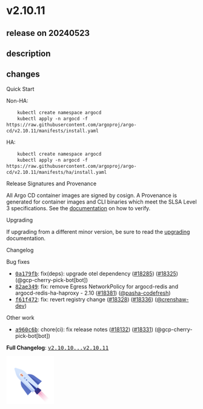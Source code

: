 # v2.10.11

## release on 20240523

## description

## changes

Quick Start

Non-HA:

        kubectl create namespace argocd
        kubectl apply -n argocd -f https://raw.githubusercontent.com/argoproj/argo-cd/v2.10.11/manifests/install.yaml

HA:

        kubectl create namespace argocd
        kubectl apply -n argocd -f https://raw.githubusercontent.com/argoproj/argo-cd/v2.10.11/manifests/ha/install.yaml

Release Signatures and Provenance

All Argo CD container images are signed by cosign. A Provenance is generated for container images and CLI binaries which meet the SLSA Level 3 specifications. See the <a href="https://argo-cd.readthedocs.io/en/stable/operator-manual/signed-release-assets" rel="nofollow">documentation</a> on how to verify.

Upgrading

If upgrading from a different minor version, be sure to read the <a href="https://argo-cd.readthedocs.io/en/stable/operator-manual/upgrading/overview/" rel="nofollow">upgrading</a> documentation.

Changelog

Bug fixes

* <a class="commit-link" data-hovercard-type="commit" data-hovercard-url="https://github.com/argoproj/argo-cd/commit/0a179fb98ed5d46796c02c42972a9f2e9b3fd079/hovercard" href="https://github.com/argoproj/argo-cd/commit/0a179fb98ed5d46796c02c42972a9f2e9b3fd079"><tt>0a179fb</tt></a>: fix(deps): upgrade otel dependency (<a class="issue-link js-issue-link" data-error-text="Failed to load title" data-id="2305244212" data-permission-text="Title is private" data-url="https://github.com/argoproj/argo-cd/issues/18285" data-hovercard-type="pull_request" data-hovercard-url="/argoproj/argo-cd/pull/18285/hovercard" href="https://github.com/argoproj/argo-cd/pull/18285">#18285</a>) (<a class="issue-link js-issue-link" data-error-text="Failed to load title" data-id="2308598040" data-permission-text="Title is private" data-url="https://github.com/argoproj/argo-cd/issues/18325" data-hovercard-type="pull_request" data-hovercard-url="/argoproj/argo-cd/pull/18325/hovercard" href="https://github.com/argoproj/argo-cd/pull/18325">#18325</a>) (@gcp-cherry-pick-bot[bot])
* <a class="commit-link" data-hovercard-type="commit" data-hovercard-url="https://github.com/argoproj/argo-cd/commit/82ae3499293246a1bd6ebc2671f21c0e3862acde/hovercard" href="https://github.com/argoproj/argo-cd/commit/82ae3499293246a1bd6ebc2671f21c0e3862acde"><tt>82ae349</tt></a>: fix: remove Egress NetworkPolicy for argocd-redis and argocd-redis-ha-haproxy - 2.10 (<a class="issue-link js-issue-link" data-error-text="Failed to load title" data-id="2312646364" data-permission-text="Title is private" data-url="https://github.com/argoproj/argo-cd/issues/18381" data-hovercard-type="pull_request" data-hovercard-url="/argoproj/argo-cd/pull/18381/hovercard" href="https://github.com/argoproj/argo-cd/pull/18381">#18381</a>) (<a class="user-mention notranslate" data-hovercard-type="user" data-hovercard-url="/users/pasha-codefresh/hovercard" data-octo-click="hovercard-link-click" data-octo-dimensions="link_type:self" href="https://github.com/pasha-codefresh">@pasha-codefresh</a>)
* <a class="commit-link" data-hovercard-type="commit" data-hovercard-url="https://github.com/argoproj/argo-cd/commit/f61f47264f2f39da4aad5459c660032112ee78de/hovercard" href="https://github.com/argoproj/argo-cd/commit/f61f47264f2f39da4aad5459c660032112ee78de"><tt>f61f472</tt></a>: fix: revert registry change (<a class="issue-link js-issue-link" data-error-text="Failed to load title" data-id="2308696363" data-permission-text="Title is private" data-url="https://github.com/argoproj/argo-cd/issues/18328" data-hovercard-type="pull_request" data-hovercard-url="/argoproj/argo-cd/pull/18328/hovercard" href="https://github.com/argoproj/argo-cd/pull/18328">#18328</a>) (<a class="issue-link js-issue-link" data-error-text="Failed to load title" data-id="2308818411" data-permission-text="Title is private" data-url="https://github.com/argoproj/argo-cd/issues/18336" data-hovercard-type="pull_request" data-hovercard-url="/argoproj/argo-cd/pull/18336/hovercard" href="https://github.com/argoproj/argo-cd/pull/18336">#18336</a>) (<a class="user-mention notranslate" data-hovercard-type="user" data-hovercard-url="/users/crenshaw-dev/hovercard" data-octo-click="hovercard-link-click" data-octo-dimensions="link_type:self" href="https://github.com/crenshaw-dev">@crenshaw-dev</a>)

Other work

* <a class="commit-link" data-hovercard-type="commit" data-hovercard-url="https://github.com/argoproj/argo-cd/commit/a960c6be07907142621e268a45b05f37216f81c4/hovercard" href="https://github.com/argoproj/argo-cd/commit/a960c6be07907142621e268a45b05f37216f81c4"><tt>a960c6b</tt></a>: chore(ci): fix release notes (<a class="issue-link js-issue-link" data-error-text="Failed to load title" data-id="2286526688" data-permission-text="Title is private" data-url="https://github.com/argoproj/argo-cd/issues/18132" data-hovercard-type="pull_request" data-hovercard-url="/argoproj/argo-cd/pull/18132/hovercard" href="https://github.com/argoproj/argo-cd/pull/18132">#18132</a>) (<a class="issue-link js-issue-link" data-error-text="Failed to load title" data-id="2308717783" data-permission-text="Title is private" data-url="https://github.com/argoproj/argo-cd/issues/18331" data-hovercard-type="pull_request" data-hovercard-url="/argoproj/argo-cd/pull/18331/hovercard" href="https://github.com/argoproj/argo-cd/pull/18331">#18331</a>) (@gcp-cherry-pick-bot[bot])

<strong>Full Changelog</strong>: <a class="commit-link" href="https://github.com/argoproj/argo-cd/compare/v2.10.10...v2.10.11"><tt>v2.10.10...v2.10.11</tt></a>

<a href="https://argoproj.github.io/cd/" rel="nofollow"><img src="https://raw.githubusercontent.com/argoproj/argo-site/master/content/pages/cd/gitops-cd.png" width="25%" style="max-width: 100%;"></a>


